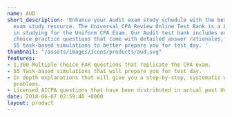 ```yaml
---
name: AUD
short_description: 'Enhance your Audit exam study schedule with the best online CPA
  exam study resource. The Universal CPA Review Online Test Bank is a brand-new supplement
  in studying for the Uniform CPA Exam. Our Audit test bank includes over 1,300 multiple
  choice practice questions that come with detailed answer rationales, as well as
  55 task-based simulations to better prepare you for test day. '
thumbnail: "/assets/images/icons/products/aud.svg"
features:
- 1,300 Multiple choice FAR questions that replicate the CPA exam.
- 55 Task-based simulations that will prepare you for test day.
- In depth explanations that will give you a step-by-step, systematic way of solving
  problems.
- Licensed AICPA questions that have been distributed in actual past Uniform CPA Exams.
date: 2018-06-07 02:59:40 +0000
layout: product
---
```

